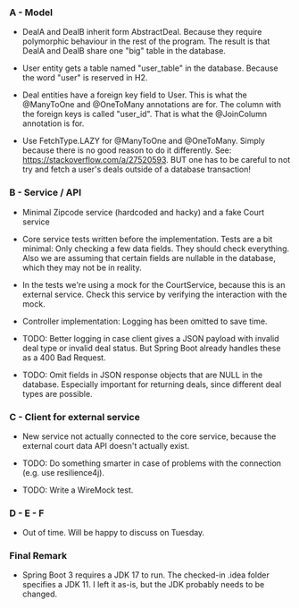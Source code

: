 ### A - Model

- DealA and DealB inherit form AbstractDeal. Because they require polymorphic behaviour in the rest of the program.
  The result is that DealA and DealB share one "big" table in the database.

- User entity gets a table named "user_table" in the database. Because the word "user" is reserved in H2.

- Deal entities have a foreign key field to User. This is what the @ManyToOne and @OneToMany annotations are for.
  The column with the foreign keys is called "user_id". That is what the @JoinColumn annotation is for.

- Use FetchType.LAZY for @ManyToOne and @OneToMany. Simply because there is no good reason to do it differently.
  See: https://stackoverflow.com/a/27520593.
  BUT one has to be careful to not try and fetch a user's deals outside of a database transaction!

### B - Service / API

- Minimal Zipcode service (hardcoded and hacky) and a fake Court service

- Core service tests written before the implementation. 
  Tests are a bit minimal: Only checking a few data fields. They should check everything.
  Also we are assuming that certain fields are nullable in the database, which they may not be in reality.

- In the tests we're using a mock for the CourtService, because this is an external service. 
  Check this service by verifying the interaction with the mock.

- Controller implementation: Logging has been omitted to save time.

- TODO: Better logging in case client gives a JSON payload with invalid deal type or invalid deal status.
  But Spring Boot already handles these as a 400 Bad Request.

- TODO: Omit fields in JSON response objects that are NULL in the database. Especially important for returning deals,
  since different deal types are possible.

### C - Client for external service

- New service not actually connected to the core service, because the external court data API doesn't actually exist.

- TODO: Do something smarter in case of problems with the connection (e.g. use resilience4j).

- TODO: Write a WireMock test. 

### D - E - F

- Out of time. Will be happy to discuss on Tuesday.

### Final Remark

- Spring Boot 3 requires a JDK 17 to run. The checked-in .idea folder specifies a JDK 11.
  I left it as-is, but the JDK probably needs to be changed.
